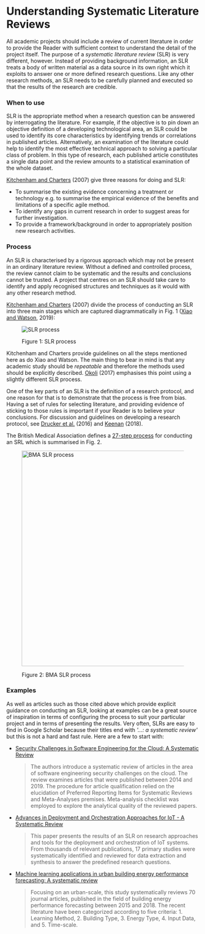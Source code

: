 # Understanding Systematic Literature Reviews

All academic projects should include a review of current literature in order to provide the Reader with sufficient context to understand the detail of the project itself. The purpose of a _systematic literature review_ (SLR) is very different, however. Instead of providing background information, an SLR treats a body of written material as a data source in its own right which it exploits to answer one or more defined research questions. Like any other research methods, an SLR needs to be carefully planned and executed so that the results of the research are credible.

### When to use <a href="#when-to-use" id="when-to-use"></a>

SLR is the appropriate method when a research question can be answered by interrogating the literature. For example, if the objective is to pin down an objective definition of a developing technological area, an SLR could be used to identify its core characteristics by identifying trends or correlations in published articles. Alternatively, an examination of the literature could help to identify the most effective technical approach to solving a particular class of problem. In this type of research, each published article constitutes a single data point and the review amounts to a statistical examination of the whole dataset.

[Kitchenham and Charters](http://citeseerx.ist.psu.edu/viewdoc/summary?doi=10.1.1.117.471) (2007) give three reasons for doing and SLR:

* To summarise the existing evidence concerning a treatment or technology e.g. to summarise the empirical evidence of the benefits and limitations of a specific agile method.
* To identify any gaps in current research in order to suggest areas for further investigation.
* To provide a framework/background in order to appropriately position new research activities.

### Process <a href="#process" id="process"></a>

An SLR is characterised by a rigorous approach which may not be present in an ordinary literature review. Without a defined and controlled process, the review cannot claim to be systematic and the results and conclusions cannot be trusted. A project that centres on an SLR should take care to identify and apply recognised structures and techniques as it would with any other research method.

[Kitchenham and Charters](http://citeseerx.ist.psu.edu/viewdoc/summary?doi=10.1.1.117.471) (2007) divide the process of conducting an SLR into three main stages which are captured diagrammatically in Fig. 1 ([Xiao and Watson](https://doi.org/10.1177%2F0739456X17723971), 2019):

<figure><img src="https://bdavison.napier.ac.uk/projects/img/slr_process.png" alt="SLR process"><figcaption><p>Figure 1: SLR process</p></figcaption></figure>

Kitchenham and Charters provide guidelines on all the steps mentioned here as do Xiao and Watson. The main thing to bear in mind is that any academic study should be _repeatable_ and therefore the methods used should be explicitly described. [Okoli](https://hal.archives-ouvertes.fr/hal-01574600/) (2017) emphasises this point using a slightly different SLR process.

One of the key parts of an SLR is the definition of a research protocol, and one reason for that is to demonstrate that the process is free from bias. Having a set of rules for selecting literature, and providing evidence of sticking to those rules is important if your Reader is to believe your conclusions. For discussion and guidelines on developing a research protocol, see [Drucker et al.](https://doi.org/10.1016/j.jid.2016.08.021) (2016) and [Keenan](http://meta-evidence.co.uk/assessing-and-addressing-bias-in-systematic-reviews/) (2018).

The British Medical Association defines a [27-step process](https://doi.org/10.1136/bmj.b2535) for conducting an SRL which is summarised in Fig. 2.

<figure><img src="https://bdavison.napier.ac.uk/projects/img/BMA_SLR_process.jpg#centred" alt="BMA SLR process" width="563"><figcaption><p>Figure 2: BMA SLR process</p></figcaption></figure>

### Examples <a href="#examples" id="examples"></a>

As well as articles such as those cited above which provide explicit guidance on conducting an SLR, looking at examples can be a great source of inspiration in terms of configuring the process to suit your particular project and in terms of presenting the results. Very often, SLRs are easy to find in Google Scholar because their titles end with _'...: a systematic review'_ but this is not a hard and fast rule. Here are a few to start with:

*   [Security Challenges in Software Engineering for the Cloud: A Systematic Review](https://doi.org/10.1007/978-3-030-33624-0\_6)

    > The authors introduce a systematic review of articles in the area of software engineering security challenges on the cloud. The review examines articles that were published between 2014 and 2019. The procedure for article qualification relied on the elucidation of Preferred Reporting Items for Systematic Reviews and Meta-Analyses premises. Meta-analysis checklist was employed to explore the analytical quality of the reviewed papers.
*   [Advances in Deployment and Orchestration Approaches for IoT - A Systematic Review](https://doi.org/10.1109/ICIOT.2019.00021)

    > This paper presents the results of an SLR on research approaches and tools for the deployment and orchestration of IoT systems. From thousands of relevant publications, 17 primary studies were systematically identified and reviewed for data extraction and synthesis to answer the predefined research questions.
*   [Machine learning applications in urban building energy performance forecasting: A systematic review](https://doi.org/10.1016/j.rser.2020.110287)

    > Focusing on an urban-scale, this study systematically reviews 70 journal articles, published in the field of building energy performance forecasting between 2015 and 2018. The recent literature have been categorized according to five criteria: 1. Learning Method, 2. Building Type, 3. Energy Type, 4. Input Data, and 5. Time-scale.
